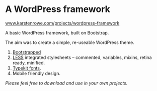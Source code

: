 # A WordPress framework

www.karstenrowe.com/projects/wordpress-framework

A basic WordPress framework, built on Bootstrap.

The aim was to create a simple, re-useable WordPress theme.

<ol>
<li><a href="http://getbootstrap.com/">Bootstrapped</a></li>
<li><a href="http://lesscss.org/">LESS</a>&nbsp;integrated stylesheets –&nbsp;commented, variables, mixins, retina ready, minified.</li>
<li><a href="https://typekit.com/">Typekit fonts</a>.</li>
<li>Mobile friendly design.</li>
</ol>

_Please feel free to download and use in your own projects._